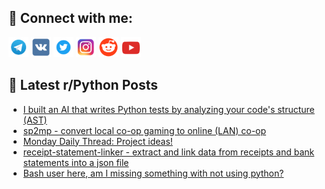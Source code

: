 ## 🔎 Connect with me:
[<img src="https://github.com/bullbesh/bullbesh/blob/main/images/Telegram.png" width="32" height="32" />](https://t.me/bullbesh)
[<img src="https://github.com/bullbesh/bullbesh/blob/main/images/VK.png" width="32" height="32" />](https://vk.com/bullbesh)
[<img src="https://github.com/bullbesh/bullbesh/blob/main/images/Twitter.png" width="32" height="32" />](https://twitter.com/bullbesh1)
[<img src="https://github.com/bullbesh/bullbesh/blob/main/images/Instagram.png" width="32" height="32" />](https://www.instagram.com/bullbesh)
[<img src="https://github.com/bullbesh/bullbesh/blob/main/images/Reddit.png" width="32" height="32" />](https://www.reddit.com/user/bullbesh)
[<img src="https://github.com/bullbesh/bullbesh/blob/main/images/YouTube.png" width="32" height="32" />](https://www.youtube.com/channel/UCtfjRs6uzgq5mfm8S06WTcg)

## 📕 Latest r/Python Posts
<!-- BLOG-POST-LIST:START -->
- [I built an AI that writes Python tests by analyzing your code&#39;s structure &lpar;AST&rpar;](https://www.reddit.com/r/Python/comments/1mh0jy1/i_built_an_ai_that_writes_python_tests_by/)
- [sp2mp - convert local co-op gaming to online &lpar;LAN&rpar; co-op](https://www.reddit.com/r/Python/comments/1mgzwnn/sp2mp_convert_local_coop_gaming_to_online_lan_coop/)
- [Monday Daily Thread: Project ideas!](https://www.reddit.com/r/Python/comments/1mgylil/monday_daily_thread_project_ideas/)
- [receipt-statement-linker - extract and link data from receipts and bank statements into a json file](https://www.reddit.com/r/Python/comments/1mgw5uf/receiptstatementlinker_extract_and_link_data_from/)
- [Bash user here, am I missing something with not using python?](https://www.reddit.com/r/Python/comments/1mgsnxn/bash_user_here_am_i_missing_something_with_not/)
<!-- BLOG-POST-LIST:END -->
